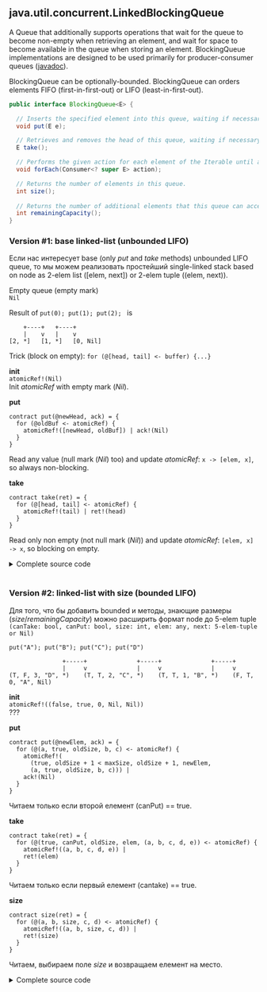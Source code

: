 ## java.util.concurrent.LinkedBlockingQueue<E>

A Queue that additionally supports operations that wait for the queue to become non-empty when retrieving an element, and wait for space to become available in the queue when storing an element. BlockingQueue implementations are designed to be used primarily for producer-consumer queues ([javadoc](https://docs.oracle.com/javase/9/docs/api/java/util/concurrent/BlockingQueue.html)). 

BlockingQueue can be optionally-bounded. BlockingQueue can orders elements FIFO (first-in-first-out) or LIFO (least-in-first-out).

```java
public interface BlockingQueue<E> {

  // Inserts the specified element into this queue, waiting if necessary for space to become available.
  void put(E e);

  // Retrieves and removes the head of this queue, waiting if necessary until an element becomes available.
  E take();

  // Performs the given action for each element of the Iterable until all elements have been processed or the action throws an exception.
  void forEach(Consumer<? super E> action);

  // Returns the number of elements in this queue.
  int size();
  
  // Returns the number of additional elements that this queue can accept without blocking.  
  int remainingCapacity();
}
```

### Version #1: base linked-list (unbounded LIFO)
Если нас интересует base (only *put* and *take* methods) unbounded LIFO queue, то мы можем реализовать простейший single-linked stack based on node as 2-elem list (\[elem, next\]) or 2-elem tuple ((elem, next)).

Empty queue (empty mark)  
```Nil``` 

Result of ```put(0); put(1); put(2); ``` is
```
    +----+   +----+
    |    v   |    v
[2, *]   [1, *]   [0, Nil]
```

Trick (block on empty): ```for (@[head, tail] <- buffer) {...}```

**init**  
```atomicRef!(Nil)```    
Init *atomicRef* with empty mark (*Nil*).

**put**
```
contract put(@newHead, ack) = {
  for (@oldBuf <- atomicRef) {
    atomicRef!([newHead, oldBuf]) | ack!(Nil)
  }
}
```
Read any value (null mark (*Nil*) too) and update *atomicRef*: ```x -> [elem, x]```, so always non-blocking.

**take**
```
contract take(ret) = {
  for (@[head, tail] <- atomicRef) {
    atomicRef!(tail) | ret!(head)  
  }
} 
```
Read only non empty (not null mark (*Nil*)) and update *atomicRef*: ```[elem, x] -> x```, so blocking on empty.

<details><summary>Сomplete source code</summary>
<p>
  
```
new LinkedBlockingQueue in {
  contract LinkedBlockingQueue(put, take) = {
    new atomicRef in {
      atomicRef!(Nil) |
      contract put(@newHead, ack) = {
        for (@oldBuf <- atomicRef) {
          atomicRef!([newHead, oldBuf]) | ack!(Nil)
        }
      } |
      contract take(ret) = {
        for (@[head, tail] <- atomicRef) {
          atomicRef!(tail) | ret!(head)  
        }
      } 
    }    
  }|
  
  new put, take, size in {    
    LinkedBlockingQueue!(*put, *take) |    
    
    // === put(0); put(1); put(2); 
    // === stdout(get()); stdout(get()); stdout(get())
    new ack, ret in { 
      put!(0, *ack) | for (_ <- ack) {
        put!(1, *ack) | for (_ <- ack) {
          put!(2, *ack) | for (_ <- ack) {
            take!(*ret) | for (@elem <- ret) {
              stdoutAck!(["take", elem], *ack) | for (_ <- ack) {
                take!(*ret) | for (@elem <- ret) {
                  stdoutAck!(["take", elem], *ack) | for (_ <- ack) {
                    take!(*ret) | for (@elem <- ret) {
                      stdoutAck!(["take", elem], *ack) | for (_ <- ack) {
                        Nil
                      }
                    }
                  }
                }
              }
            }
          } 
        }
      } 
    }
  }
}
```
```
>> @{["take", 2]}
>> @{["take", 1]}
>> @{["take", 0]}
```
</p>
</details><br/>

### Version #2: linked-list with size (bounded LIFO)

Для того, что бы добавить bounded и методы, знающие размеры (*size*/*remainingCapacity*) можно расширить формат node до 5-elem tuple
```(canTake: bool, canPut: bool, size: int, elem: any, next: 5-elem-tuple or Nil)```

```put("A"); put("B"); put("C"); put("D")```

```
               +-----+              +-----+              +-----+
               |     v              |     v              |     v
(T, F, 3, "D", *)    (T, T, 2, "C", *)    (T, T, 1, "B", *)    (F, T, 0, "A", Nil)
```

**init**  
```atomicRef!((false, true, 0, Nil, Nil))```  
???

**put**   
```
contract put(@newElem, ack) = {
  for (@(a, true, oldSize, b, c) <- atomicRef) {
    atomicRef!(
      (true, oldSize + 1 < maxSize, oldSize + 1, newElem, 
      (a, true, oldSize, b, c))) | 
    ack!(Nil)
  }
}
```
Читаем только если второй елемент (canPut) == true.

**take**   
```
contract take(ret) = {
  for (@(true, canPut, oldSize, elem, (a, b, c, d, e)) <- atomicRef) {
    atomicRef!((a, b, c, d, e)) | 
    ret!(elem)  
  }
}
```
Читаем только если первый елемент (cantake) == true.

**size**   
```
contract size(ret) = {
  for (@(a, b, size, c, d) <- atomicRef) {
    atomicRef!((a, b, size, c, d)) | 
    ret!(size)  
  }
} 
```
Читаем, выбираем поле *size* и возвращаем елемент на место.

<details><summary>Сomplete source code</summary>
<p>
  
```
new LinkedBlockingQueue in {
  contract LinkedBlockingQueue(@maxSize, put, take, size, remainingCapacity) = {
    new atomicRef in {
      atomicRef!((false, true, 0, Nil, Nil)) |
      contract put(@newElem, ack) = {
        for (@(a, true, oldSize, b, c) <- atomicRef) {
          atomicRef!(
            (true, oldSize + 1 < maxSize, oldSize + 1, newElem, 
            (a, true, oldSize, b, c))) | 
          ack!(Nil)
        }
      } |
      contract take(ret) = {
        for (@(true, canPut, oldSize, elem, (a, b, c, d, e)) <- atomicRef) {
          atomicRef!((a, b, c, d, e)) | 
          ret!(elem)  
        }
      } |
      contract size(ret) = {
        for (@(a, b, size, c, d) <- atomicRef) {
          atomicRef!((a, b, size, c, d)) | 
          ret!(size)  
        }
      } |
      contract remainingCapacity(ret) = {
        for (@(a, b, size, c, d) <- atomicRef) {
          atomicRef!((a, b, size, c, d)) | 
          ret!(maxSize - size)  
        }
      }        
    }    
  }|
  
  new put, take, size, remainingCapacity in {    
    LinkedBlockingQueue!(10, *put, *take, *size, *remainingCapacity) |    
    
    new ack, ret in { 
      put!("A", *ack) | for (_ <- ack) {
        put!("B", *ack) | for (_ <- ack) {
          put!("C", *ack) | for (_ <- ack) {
            size!(*ret) | for (@sz <- ret) {
              stdoutAck!(["size", sz], *ack) | for (_ <- ack) {              
                remainingCapacity!(*ret) | for (@sz <- ret) {
                  stdoutAck!(["remainingCapacity", sz], *ack) | for (_ <- ack) {         
                    take!(*ret) | for (@elem <- ret) {
                      stdoutAck!(["take", elem], *ack) | for (_ <- ack) {
                        take!(*ret) | for (@elem <- ret) {
                          stdoutAck!(["take", elem], *ack) | for (_ <- ack) {
                            take!(*ret) | for (@elem <- ret) {
                              stdoutAck!(["take", elem], *ack) | for (_ <- ack) {
                                Nil
                              }
                            }
                          }
                        }
                      }
                    }                
                  }
                }                
              }
            }
          } 
        }
      } 
    }     
  }
}
```
```
>> @{["size", 3]}
>> @{["remainingCapacity", 7]}
>> @{["take", "C"]}
>> @{["take", "B"]}
>> @{["take", "A"]}
```
</p>
</details><br/>
